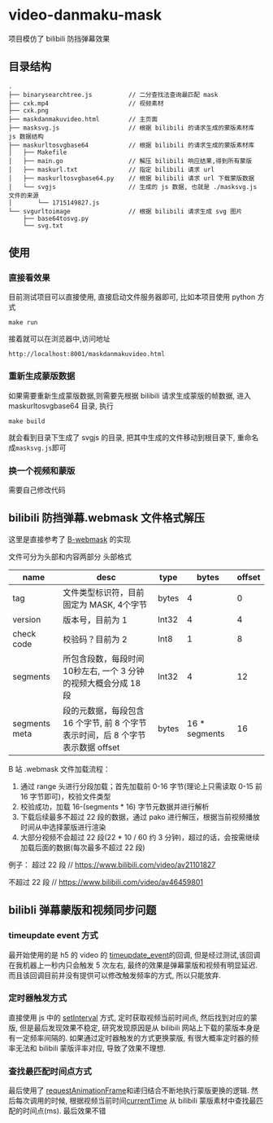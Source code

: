 # video-danmaku-mask
项目模仿了 bilibili 防挡弹幕效果

## 目录结构
```
.
├── binarysearchtree.js          // 二分查找法查询最匹配 mask
├── cxk.mp4                      // 视频素材
├── cxk.png              
├── maskdanmakuvideo.html        // 主页面
├── masksvg.js                   // 根据 bilibili 的请求生成的蒙版素材库 js 数据结构
├── maskurltosvgbase64           // 根据 bilibili 的请求生成的蒙版素材库
│   ├── Makefile
│   ├── main.go                  // 解压 bilibili 响应结果,得到所有蒙版
│   ├── maskurl.txt              // 指定 bilibili 请求 url
│   ├── maskurltosvgbase64.py    // 根据 bilibili 请求 url 下载蒙版数据
│   └── svgjs                    // 生成的 js 数据, 也就是 ./masksvg.js 文件的来源
│       └── 1715149827.js
└── svgurltoimage                // 根据 bilibili 请求生成 svg 图片
    ├── base64tosvg.py
    └── svg.txt
```

## 使用
### 直接看效果
目前测试项目可以直接使用, 直接启动文件服务器即可, 比如本项目使用 python 方式
```
make run
```
接着就可以在浏览器中,访问地址
```
http://localhost:8001/maskdanmakuvideo.html
```
### 重新生成蒙版数据
如果需要重新生成蒙版数据,则需要先根据 bilibili 请求生成蒙版的帧数据, 进入 maskurltosvgbase64 目录, 执行
```
make build
```
就会看到目录下生成了 svgjs 的目录, 把其中生成的文件移动到根目录下, 重命名成`masksvg.js`即可

### 换一个视频和蒙版
需要自己修改代码


## bilibili 防挡弹幕.webmask 文件格式解压
这里是直接参考了 [B-webmask](https://github.com/dreamCodeMan/B-webmask?tab=readme-ov-file) 的实现  


文件可分为头部和内容两部分
头部格式

name | desc | type | bytes | offset
---- | --- | --- | --- | ---
tag | 文件类型标识符，目前固定为 MASK, 4个字节 |bytes | 4 | 0
version | 版本号，目前为 1 | Int32 | 4 | 4
check code | 校验码？目前为 2 | Int8 | 1 | 8
segments | 所包含段数，每段时间10秒左右, 一个 3 分钟的视频大概会分成 18 段 | Int32 | 4 | 12
segments meta | 段的元数据，每段包含 16 个字节, 前 8 个字节表示时间，后 8 个字节表示数据 offset | bytes | 16 * segments | 16

B 站 .webmask 文件加载流程：

1. 通过 range 头进行分段加载；首先加载前 0-16 字节(理论上只需读取 0-15 前 16 字节即可)，校验文件类型
2. 校验成功，加载 16-(segments * 16) 字节元数据并进行解析
3. 下载后续最多不超过 22 段的数据，通过 pako 进行解压，根据当前视频播放时间从中选择蒙版进行渲染
4. 大部分视频不会超过 22 段(22 * 10 / 60 约 3 分钟)，超过的话，会按需继续加载后面的数据(每次最多不超过 22 段)


例子：
超过 22 段
// https://www.bilibili.com/video/av21101827

不超过 22 段
// https://www.bilibili.com/video/av46459801


## bilibli 弹幕蒙版和视频同步问题
### timeupdate event 方式
最开始使用的是 h5 的 video 的 [timeupdate_event](https://developer.mozilla.org/zh-CN/docs/Web/API/HTMLMediaElement/timeupdate_event)的回调, 但是经过测试,该回调在我机器上一秒内只会触发 5 次左右, 最终的效果是弹幕蒙版和视频有明显延迟. 而且该回调目前并没有提供可以修改触发频率的方式, 所以只能放弃.

### 定时器触发方式
直接使用 js 中的 [setInterval](https://developer.mozilla.org/zh-CN/docs/Web/API/setInterval) 方式, 定时获取视频当前时间点, 然后找到对应的蒙版, 但是最后发现效果不稳定, 研究发现原因是从 bilibili 网站上下载的蒙版本身是有一定频率间隔的. 如果通过定时器触发的方式更换蒙版, 有很大概率定时器的频率无法和 bilibili 蒙版评率对应, 导致了效果不理想.

### 查找最匹配时间点方式
最后使用了 [requestAnimationFrame](https://developer.mozilla.org/zh-CN/docs/Web/API/window/requestAnimationFrame)和递归结合不断地执行蒙版更换的逻辑. 然后每次调用的时候, 根据视频当前时间[currentTime](https://developer.mozilla.org/zh-CN/docs/Web/API/HTMLMediaElement/currentTime) 从 bilibili 蒙版素材中查找最匹配的时间点(ms). 最后效果不错